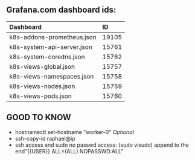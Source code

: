 ## Grafana.com dashboard ids:

| Dashboard                          | ID    |
|:-----------------------------------|:------|
| k8s-addons-prometheus.json         | 19105 |
| k8s-system-api-server.json         | 15761 |
| k8s-system-coredns.json            | 15762 |
| k8s-views-global.json              | 15757 |
| k8s-views-namespaces.json          | 15758 |
| k8s-views-nodes.json               | 15759 |
| k8s-views-pods.json                | 15760 |


## GOOD TO KNOW
- hostnamectl set-hostname "worker-0" *Optional*
- ssh-copy-id raphael@ip
- ssh access and sudo no passwd access:
(sudo visudo)
append to the end"{{USER}} ALL=(ALL) NOPASSWD:ALL"
